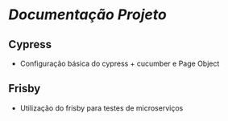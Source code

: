<h1><b><i>Documentação Projeto</b></i></h1>

<h2>Cypress</h2>
	<ul>
		<li>Configuração básica do cypress + cucumber e Page Object</li>
	</ul>
 <h2>Frisby</h2>
 	<ul>
 		<li>Utilização do frisby para testes de microserviços</li>
 	</ul>
